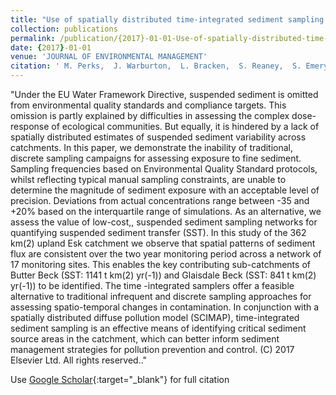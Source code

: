 ```yaml
---
title: "Use of spatially distributed time-integrated sediment sampling networks and distributed fine sediment modelling to inform catchment management"
collection: publications
permalink: /publication/{2017}-01-01-Use-of-spatially-distributed-time-integrated-sediment-sampling-networks-and-distributed-fine-sediment-modelling-to-inform-catchment-management
date: {2017}-01-01
venue: 'JOURNAL OF ENVIRONMENTAL MANAGEMENT'
citation: ' M. Perks,  J. Warburton,  L. Bracken,  S. Reaney,  S. Emery,  S. Hirst, &quot;Use of spatially distributed time-integrated sediment sampling networks and distributed fine sediment modelling to inform catchment management.&quot; JOURNAL OF ENVIRONMENTAL MANAGEMENT, {2017}.'
---
```

"Under the EU Water Framework Directive, suspended sediment is omitted from environmental quality standards and compliance targets. This omission is partly explained by difficulties in assessing the complex dose-response of ecological communities. But equally, it is hindered by a lack of spatially distributed estimates of suspended sediment variability across catchments. In this paper, we demonstrate the inability of traditional, discrete sampling campaigns for assessing exposure to fine sediment. Sampling frequencies based on Environmental Quality Standard protocols, whilst reflecting typical manual sampling constraints, are unable to determine the magnitude of sediment exposure with an acceptable level of precision. Deviations from actual concentrations range between -35 and +20% based on the interquartile range of simulations. As an alternative, we assess the value of low-cost,, suspended sediment sampling networks for quantifying suspended sediment transfer (SST). In this study of the 362 km(2) upland Esk catchment we observe that spatial patterns of sediment flux are consistent over the two year monitoring period across a network of 17 monitoring sites. This enables the key contributing sub-catchments of Butter Beck (SST: 1141 t km(2) yr(-1)) and Glaisdale Beck (SST: 841 t km(2) yr(-1)) to be identified. The time -integrated samplers offer a feasible alternative to traditional infrequent and discrete sampling approaches for assessing spatio-temporal changes in contamination. In conjunction with a spatially distributed diffuse pollution model (SCIMAP), time-integrated sediment sampling is an effective means of identifying critical sediment source areas in the catchment, which can better inform sediment management strategies for pollution prevention and control. (C) 2017 Elsevier Ltd. All rights reserved.."

Use [Google Scholar](https://scholar.google.com/scholar?q=Use+of+spatially+distributed+time+integrated+sediment+sampling+networks+and+distributed+fine+sediment+modelling+to+inform+catchment+management){:target="_blank"} for full citation